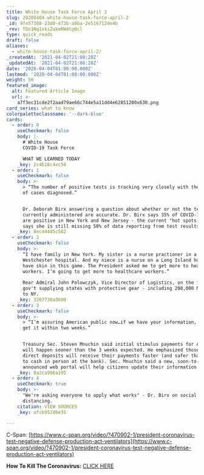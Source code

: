 ```yaml
---
title: White House Task Force April 2
slug: 20200404-white-house-task-force-april-2
_id: 9fe57308-23d0-473b-a9ba-2e516712de4b
_rev: TDo1Nq1xkiZakmRW4tgQcl
type: quick_reads
draft: false
aliases:
  - white-house-task-force-april-2/
_createdAt: '2021-04-02T21:08:28Z'
_updatedAt: '2021-04-02T21:08:28Z'
date: '2020-04-04T01:08:00.000Z'
lastmod: '2020-04-04T01:08:00.000Z'
weight: 50
featured_image:
  alt: Featured Article Image
  url: >-
    a7f3ec31cde2f2aad79ae66c744e5a11dd4e62851200x630.png
card_series: what to know
colorpaletteclassname: '--dark-blue'
cards:
  - order: 0
    useCheckmark: false
    body: |-
      # White House  
      COVID-19 Task Force

      WHAT WE LEARNED TODAY
    _key: 2c4b18c4ec54
  - order: 1
    useCheckmark: false
    body: >-
      > “The number of positive tests is tracking very closely with the numbers
      of cases diagnosed.”


      Dr. Deborah Birx answering a question about whether or not the tests
      currently administered are accurate. Dr. Birx says 35% of COVID-19 tests
      are positive in New York and New Jersey - the current "hot spots." She
      says she is still missing 50% of data reporting from test results.
    _key: 8ec44445c582
  - order: 2
    useCheckmark: false
    body: >-
      “I have family in New York. My sister is a nurse practioner in a
      Westchester hospital. And my niece is a nurse on a Long Island hospital…I
      have skin in this game. The President asked me to get more to healthcare
      workers. I’m going to get more to healthcare workers.”  
        
      Rear Admiral John Polowczyk, Vice Director of Logistics, on the federal
      gov't supplying states with protective gear - including 200,000 N95 masks
      to NY.
    _key: 3267730a3600
  - order: 3
    useCheckmark: false
    body: >-
      > “I’m assuring American public now…if we have your information, you’ll
      get it within two weeks.”


      Treasury Sec. Steven Mnuchin said initial stimulus payments for Americans
      will happen sooner than the 3 weeks expected. He emphasized those with
      direct deposits will receive their payments faster (and safer than having
      to cash in person at the bank). Sec. Mnuchin said a new, soon-to-be
      announced web portal will help citizens update their information.
    _key: 8a2ca996a195
  - order: 4
    useCheckmark: true
    body: >-
      "We're asking everyone to apply what works" - Dr. Birx on social
      distancing.
    citation: VIEW SOURCES
    _key: afcb957d6e35

---
```

C-Span: [https://www.c-span.org/video/?470902-1/president-coronavirus-test-negative-defense-production-act-ventilators](https://www.c-span.org/video/?470902-1/president-coronavirus-test-negative-defense-production-act-ventilators)

**How To Kill The Coronavirus:** [CLICK HERE](https://smarthernews.com/article/how-to-kill-the-new-coronavirus/)